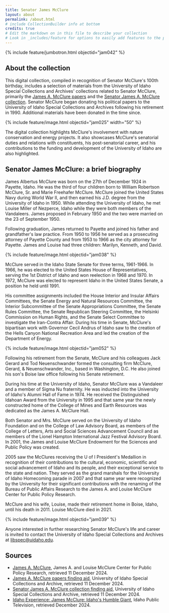 ```yaml
---
title: Senator James McClure
layout: about
permalink: /about.html
# include CollectionBuilder info at bottom
credits: true
# Edit the markdown on in this file to describe your collection
# Look in _includes/feature for options to easily add features to the page
---
```

{% include feature/jumbotron.html objectid="jam042" %}

## About the collection

This digital collection, compiled in recognition of Senator McClure's 100th birthday, includes a selection of materials from the University of Idaho Special Collections and Archives' collections related to Senator McClure, primarily the <a href="https://archiveswest.orbiscascade.org/ark:80444/xv95388">James A. McClure papers</a> and the <a href="https://archiveswest.orbiscascade.org/ark:80444/xv927544">Senator James A. McClure collection</a>.  Senator McClure began donating his political papers to the University of Idaho Special Collections and Archives following his retirement in 1990. Additional materials have been donated in the time since. 


{% include feature/image.html objectid="jam025" width="50" %}

The digital collection highlights McClure's involvement with nature conservation and energy projects. It also showcases McClure's senatorial duties and relations with constituents, his post-senatorial career, and his contributions to the funding and development of the University of Idaho are also highlighted.  

## Senator James McClure: a brief biography

James Albertus McClure was born on the 27th of December 1924 in Payette, Idaho. He was the third of four children born to William Robertson McClure, Sr. and Marie Freehafer McClure. McClure joined the United States Navy during World War II, and then earned his J.D. degree from the University of Idaho in 1950. While attending the University of Idaho, he met Louise Miller of Nezperce, Idaho while they were both members of the Vandaleers. James proposed in February 1950 and the two were married on the 23 of September 1950. 

Following graduation, James returned to Payette and joined his father and grandfather's law practice. From 1950 to 1956 he served as a prosecuting attorney of Payette County and from 1953 to 1966 as the city attorney for Payette. James and Louise had three children: Marilyn, Kenneth, and David. 

{% include feature/image.html objectid="jam038" %}

McClure served in the Idaho State Senate for three terms, 1961-1966. In 1966, he was elected to the United States House of Representatives, serving the 1st District of Idaho and won reelection in 1968 and 1970. In 1972, McClure was elected to represent Idaho in the United States Senate, a position he held until 1991. 

His committee assignments included the House Interior and Insular Affairs Committees, the Senate Energy and Natural Resources Committee, the Interior Subcommittee of the Senate Appropriations Committee, the Senate Rules Committee, the Senate Republican Steering Committee, the Helsinki Commission on Human Rights, and the Senate Select Committee to investigate the Iran-Contra Affair. During his time in Senate, McClure's bipartisan work with Governor Cecil Andrus of Idaho saw to the creation of the Hells Canyon National Recreation Area and led the creation of the Department of Energy.

{% include feature/image.html objectid="jam052" %}

Following his retirement from the Senate, McClure and his colleagues Jack Gerard and Tod Neuenschwander formed the consulting firm McClure, Gerard, & Neuenschwander, Inc., based in Washington, D.C. He also joined his son's Boise law office following his Senate retirement.

During his time at the University of Idaho, Senator McClure was a Vandaleer and a member of Sigma Nu fraternity. He was inducted into the University of Idaho's Alumni Hall of Fame in 1974. He received the Distinguished Idahoan Award from the University in 1995 and that same year the newly constructed home of the College of Mines and Earth Resources was dedicated as the James A. McClure Hall.  

Both Senator and Mrs. McClure served on the University of Idaho Foundation and on the College of Law Advisory Board, as members of the College of Letters, Arts and Social Sciences Advancement Council and as members of the Lionel Hampton International Jazz Festival Advisory Board. In 2001, the James and Louise McClure Endowment for the Sciences and Public Policy was created. 

2005 saw the McClures receiving the U of I President's Medallion in recognition of their contributions to the cultural, economic, scientific and social advancement of Idaho and its people, and their exceptional service to the state and nation. They served as the grand marshals for the University of Idaho Homecoming parade in 2007 and that same year were recognized by the University for their significant contributions with the renaming of the Bureau of Public Affairs Research to the James A. and Louise McClure Center for Public Policy Research.  

McClure and his wife, Louise, made their retirement home in Boise, Idaho, until his death in 2011. Louise McClure died in 2021.  

{% include feature/image.html objectid="jam039" %}

Anyone interested in further researching Senator McClure's life and career is invited to contact the University of Idaho Special Collections and Archives at <libspec@uidaho.edu>. 

## Sources

- [James A. McClure](https://perma.cc/5XZZ-4LZW), James A. and Louise McClure Center for Public Policy Research, retrieved 11 December 2024.
- [James A. McClure papers finding aid](https://archiveswest.orbiscascade.org/ark:80444/xv95388), University of Idaho Special Collections and Archive, retrieved 11 December 2024.
- [Senator James A. McClure collection finding aid](https://archiveswest.orbiscascade.org/ark:80444/xv927544), University of Idaho Special Collections and Archive, retrieved 11 December 2024.
- [Idaho Experience: James McClure: Idaho's Humble Giant]( https://video.idahoptv.org/video/james-mcclure-idahos-humble-giant-tsffaq/), Idaho Public Television, retrieved December 2024.

